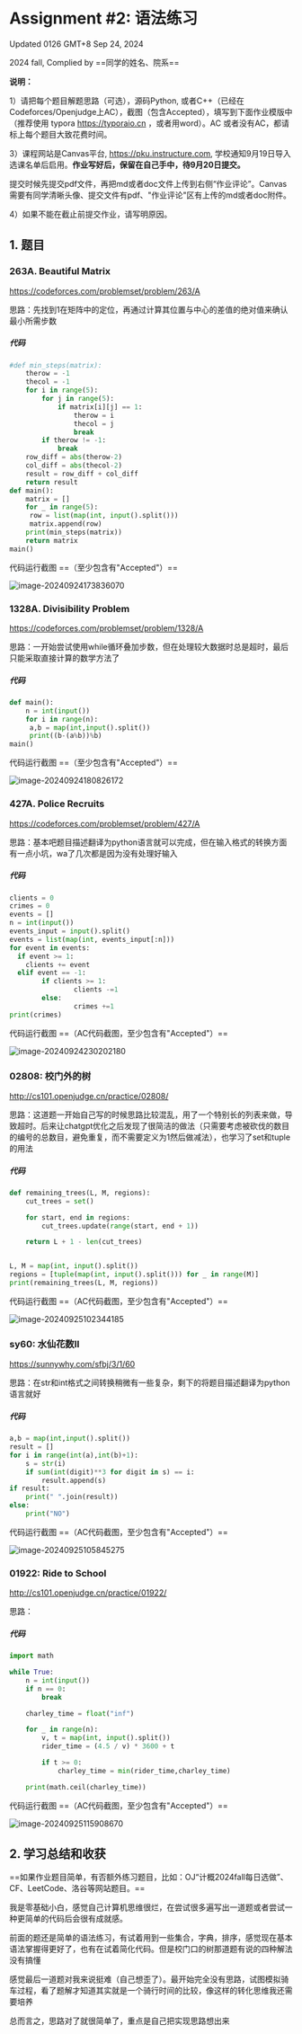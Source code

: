 # Assignment #2: 语法练习

Updated 0126 GMT+8 Sep 24, 2024

2024 fall, Complied by ==同学的姓名、院系==



**说明：**

1）请把每个题目解题思路（可选），源码Python, 或者C++（已经在Codeforces/Openjudge上AC），截图（包含Accepted），填写到下面作业模版中（推荐使用 typora https://typoraio.cn ，或者用word）。AC 或者没有AC，都请标上每个题目大致花费时间。

3）课程网站是Canvas平台, https://pku.instructure.com, 学校通知9月19日导入选课名单后启用。**作业写好后，保留在自己手中，待9月20日提交。**

提交时候先提交pdf文件，再把md或者doc文件上传到右侧“作业评论”。Canvas需要有同学清晰头像、提交文件有pdf、"作业评论"区有上传的md或者doc附件。

4）如果不能在截止前提交作业，请写明原因。



## 1. 题目

### 263A. Beautiful Matrix

https://codeforces.com/problemset/problem/263/A



思路：先找到1在矩阵中的定位，再通过计算其位置与中心的差值的绝对值来确认最小所需步数



##### 代码

```python
#def min_steps(matrix):
    therow = -1
    thecol = -1
    for i in range(5):
        for j in range(5):
            if matrix[i][j] == 1:
                therow = i
                thecol = j
                break
        if therow != -1:
            break
    row_diff = abs(therow-2)
    col_diff = abs(thecol-2)
    result = row_diff + col_diff
    return result
def main():
    matrix = []
    for _ in range(5):
     row = list(map(int, input().split()))
     matrix.append(row)
    print(min_steps(matrix))
    return matrix
main()

```



代码运行截图 ==（至少包含有"Accepted"）==

![image-20240924173836070](C:\Users\Molly\AppData\Roaming\Typora\typora-user-images\image-20240924173836070.png)

### 1328A. Divisibility Problem

https://codeforces.com/problemset/problem/1328/A



思路：一开始尝试使用while循环叠加步数，但在处理较大数据时总是超时，最后只能采取直接计算的数学方法了



##### 代码

```python
def main():
    n = int(input())
    for i in range(n):
     a,b = map(int,input().split())
     print((b-(a%b))%b)
main()

```



代码运行截图 ==（至少包含有"Accepted"）==

![image-20240924180826172](C:\Users\Molly\AppData\Roaming\Typora\typora-user-images\image-20240924180826172.png)



### 427A. Police Recruits

https://codeforces.com/problemset/problem/427/A



思路：基本吧题目描述翻译为python语言就可以完成，但在输入格式的转换方面有一点小坑，wa了几次都是因为没有处理好输入



##### 代码

```python
clients = 0
crimes = 0
events = []
n = int(input())
events_input = input().split()
events = list(map(int, events_input[:n]))
for event in events:
  if event >= 1:
    clients += event
  elif event == -1:
        if clients >= 1:
                clients -=1
        else:
                crimes +=1
print(crimes)

```



代码运行截图 ==（AC代码截图，至少包含有"Accepted"）==

![image-20240924230202180](C:\Users\Molly\AppData\Roaming\Typora\typora-user-images\image-20240924230202180.png)



### 02808: 校门外的树

http://cs101.openjudge.cn/practice/02808/



思路：这道题一开始自己写的时候思路比较混乱，用了一个特别长的列表来做，导致超时。后来让chatgpt优化之后发现了很简洁的做法（只需要考虑被砍伐的数目的编号的总数目，避免重复，而不需要定义为1然后做减法），也学习了set和tuple的用法



##### 代码

```python
def remaining_trees(L, M, regions):
    cut_trees = set()

    for start, end in regions:
        cut_trees.update(range(start, end + 1))

    return L + 1 - len(cut_trees)


L, M = map(int, input().split())
regions = [tuple(map(int, input().split())) for _ in range(M)]
print(remaining_trees(L, M, regions))


```



代码运行截图 ==（AC代码截图，至少包含有"Accepted"）==

![image-20240925102344185](C:\Users\Molly\AppData\Roaming\Typora\typora-user-images\image-20240925102344185.png)



### sy60: 水仙花数II

https://sunnywhy.com/sfbj/3/1/60



思路：在str和int格式之间转换稍微有一些复杂，剩下的将题目描述翻译为python语言就好



##### 代码

```python
a,b = map(int,input().split())
result = []
for i in range(int(a),int(b)+1):
    s = str(i)
    if sum(int(digit)**3 for digit in s) == i:
        result.append(s)
if result:
    print(" ".join(result))
else:
    print("NO")


```



代码运行截图 ==（AC代码截图，至少包含有"Accepted"）==

![image-20240925105845275](C:\Users\Molly\AppData\Roaming\Typora\typora-user-images\image-20240925105845275.png)



### 01922: Ride to School

http://cs101.openjudge.cn/practice/01922/



思路：



##### 代码

```python
import math

while True:
    n = int(input())
    if n == 0:
        break

    charley_time = float("inf")

    for _ in range(n):
        v, t = map(int, input().split())
        rider_time = (4.5 / v) * 3600 + t

        if t >= 0:
            charley_time = min(rider_time,charley_time)

    print(math.ceil(charley_time))

```



代码运行截图 ==（AC代码截图，至少包含有"Accepted"）==

![image-20240925115908670](C:\Users\Molly\AppData\Roaming\Typora\typora-user-images\image-20240925115908670.png)



## 2. 学习总结和收获

==如果作业题目简单，有否额外练习题目，比如：OJ“计概2024fall每日选做”、CF、LeetCode、洛谷等网站题目。==

我是零基础小白，感觉自己计算机思维很烂，在尝试很多遍写出一道题或者尝试一种更简单的代码后会很有成就感。

前面的题还是简单的语法练习，有试着用到一些集合，字典，排序，感觉现在基本语法掌握得更好了，也有在试着简化代码。但是校门口的树那道题有说的四种解法没有搞懂

感觉最后一道题对我来说挺难（自己想歪了）。最开始完全没有思路，试图模拟骑车过程，看了题解才知道其实就是一个骑行时间的比较，像这样的转化思维我还需要培养

总而言之，思路对了就很简单了，重点是自己把实现思路想出来



